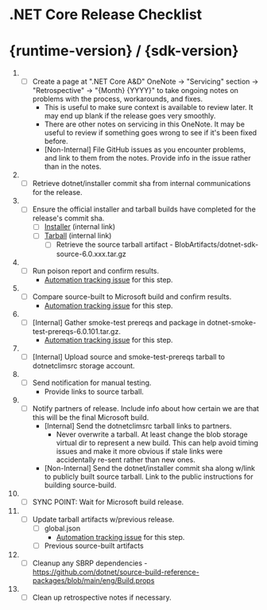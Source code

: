 # .NET Core Release Checklist

<!--
  To start the checklist for a new release:
  - If it's an internal release, open a new issue in dotnet/core-eng (private repo).
    - Otherwise, open a new issue in dotnet/source-build.
  - Delete lines starting with [Internal] if running a non-internal release.
  - Delete lines starting with [Non-Internal] if running an internal release.
-->

<!--
  Enter the version tracked by this checklist.
-->
# {runtime-version} / {sdk-version}

1.  - [ ] Create a page at ".NET Core A&D" OneNote -> "Servicing" section -> "Retrospective" -> "{Month} {YYYY}" to take ongoing notes on problems with the process, workarounds, and fixes.
      - This is useful to make sure context is available to review later. It may end up blank if the release goes very smoothly.
      - There are other notes on servicing in this OneNote. It may be useful to review if something goes wrong to see if it's been fixed before.
      - [Non-Internal] File GitHub issues as you encounter problems, and link to them from the notes. Provide info in the issue rather than in the notes.
1.  - [ ] Retrieve dotnet/installer commit sha from internal communications for the release.
1.  - [ ] Ensure the official installer and tarball builds have completed for the release's commit sha.
      - [ ] [Installer](https://dev.azure.com/dnceng/internal/_build?definitionId=286) (internal link)
      - [ ] [Tarball](https://dev.azure.com/dnceng/internal/_build?definitionId=1011) (internal link)
        - [ ] Retrieve the source tarball artifact - BlobArtifacts/dotnet-sdk-source-6.0.xxx.tar.gz
1.  - [ ] Run poison report and confirm results.
      - [Automation tracking issue](https://github.com/dotnet/source-build/issues/2652) for this step.
1.  - [ ] Compare source-built to Microsoft build and confirm results.
      - [Automation tracking issue](https://github.com/dotnet/source-build/issues/2653) for this step.
1.  - [ ] [Internal] Gather smoke-test prereqs and package in dotnet-smoke-test-prereqs-6.0.101.tar.gz.
      - [Automation tracking issue](https://github.com/dotnet/source-build/issues/2550) for this step.
1.  - [ ] [Internal] Upload source and smoke-test-prereqs tarball to dotnetclimsrc storage account.
1.  - [ ] Send notification for manual testing.
      - Provide links to source tarball.
1.  - [ ] Notify partners of release.  Include info about how certain we are that this will be the final Microsoft build.
      - [Internal] Send the dotnetclimsrc tarball links to partners.
          - Never overwrite a tarball. At least change the blob storage virtual dir to represent a new build. This can help avoid timing issues and make it more obvious if stale links were accidentally re-sent rather than new ones.
      - [Non-Internal] Send the dotnet/installer commit sha along w/link to publicly built source tarball.  Link to the public instructions for building source-build.
1.  - [ ] SYNC POINT: Wait for Microsoft build release.
1.  - [ ] Update tarball artifacts w/previous release.
      - [ ] global.json
        - [Automation tracking issue](https://github.com/dotnet/source-build/issues/2632) for this step.
      - [ ] Previous source-built artifacts
1.  - [ ] Cleanup any SBRP dependencies - https://github.com/dotnet/source-build-reference-packages/blob/main/eng/Build.props
1.  - [ ] Clean up retrospective notes if necessary.
